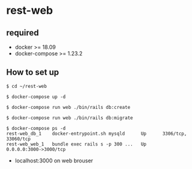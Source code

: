 # rest-web  
## required  
- docker >= 18.09  
- docker-compose >= 1.23.2  

## How  to set up  

```
$ cd ~/rest-web

$ docker-compose up -d

$ docker-compose run web ./bin/rails db:create

$ docker-compose run web ./bin/rails db:migrate

$ docker-compose ps -d 
rest-web_db_1    docker-entrypoint.sh mysqld      Up      3306/tcp, 33060/tcp   
rest-web_web_1   bundle exec rails s -p 300 ...   Up      0.0.0.0:3000->3000/tcp
``` 
- localhost:3000 on web brouser